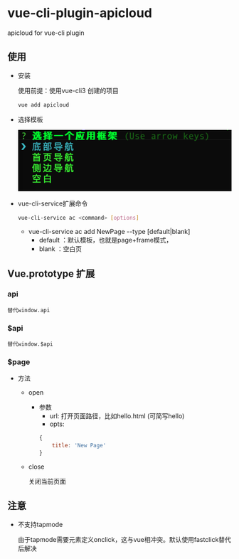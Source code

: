 # vue-cli-plugin-apicloud
apicloud for vue-cli plugin

## 使用

* 安装

    使用前提：使用vue-cli3 创建的项目

    ```js
    vue add apicloud
    ```

* 选择模板

    ![](./vender/WX20190830-132749@2x.png)

* vue-cli-service扩展命令

    ```bash
    vue-cli-service ac <command> [options]
    ```

    * vue-cli-service ac add NewPage --type [default|blank]
        * default ：默认模板，也就是page+frame模式，
        * blank ：空白页


## Vue.prototype 扩展

### api

    替代window.api

### $api

    替代window.$api

### $page

* 方法

    * open

        * 参数
            * url: 打开页面路径，比如hello.html (可简写hello)
            * opts: 
            ```js
            {
                title: 'New Page'
            }
            ```
    * close
        
        关闭当前页面

## 注意

* 不支持tapmode

    由于tapmode需要元素定义onclick，这与vue相冲突。默认使用fastclick替代后解决
    